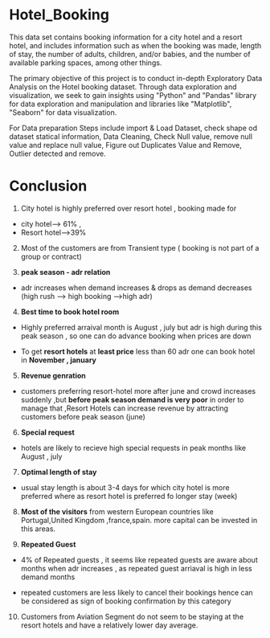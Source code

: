 # Hotel_Booking
This data set contains booking information for a city hotel and a resort hotel, and includes information such as when the booking was made, length of stay, the number of adults, children, and/or babies, and the number of available parking spaces, among other things.

The primary objective of this project is to conduct in-depth Exploratory Data Analysis on the Hotel booking  dataset. Through data exploration and visualization, we seek to gain insights using "Python" and "Pandas" library for data exploration and manipulation and libraries like "Matplotlib", "Seaborn" for data visualization.

For Data preparation Steps include import & Load Dataset, check shape od dataset statical information, Data Cleaning, Check Null value, remove null value and replace null value, Figure out Duplicates Value and Remove, Outlier detected and remove.

# **Conclusion**


1. City hotel is highly preferred over resort hotel , booking made for
  * city hotel--> 61% ,
  * Resort hotel-->39%

2. Most of the customers are from Transient type ( booking is not part of a group or contract)

3. **peak season - adr relation**

* adr increases when demand increases & drops as demand decreases (high rush --> high booking -->high adr)

4. **Best time to book hotel room**
* Highly preferred arraival month is August , july but adr is high during this peak season , so one can do advance booking when prices are down

* To get **resort hotels** at **least price** less than 60 adr one can book hotel in **November , january**

5. **Revenue genration**

* customers preferring resort-hotel more after june and crowd increases suddenly ,but **before peak season demand is very poor** in order to manage that ,Resort Hotels can increase revenue by attracting customers before peak season (june)


6. **Special request**

* hotels are likely to recieve high special requests in peak months like August , july

7. **Optimal length of stay**

* usual stay length is about 3-4 days for which city hotel is more preferred where as resort hotel is preferred fo longer stay (week)


8. **Most of the visitors** from western European  countries like Portugal,United Kingdom ,france,spain. more capital can be invested in this areas.

9. **Repeated Guest**

* 4% of Repeated guests , it seems like repeated guests are aware about months when adr increases , as repeated guest arriaval is high in less demand months

* repeated customers are less likely to cancel their bookings hence can be considered as sign of booking confirmation by this category

10. Customers from Aviation Segment do not seem to be staying at the resort hotels and have a relatively lower day average.
